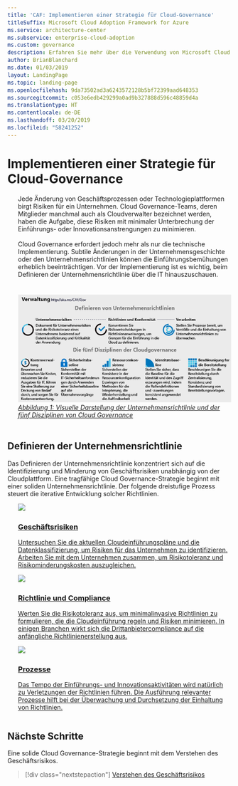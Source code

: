 ```yaml
---
title: 'CAF: Implementieren einer Strategie für Cloud-Governance'
titleSuffix: Microsoft Cloud Adoption Framework for Azure
ms.service: architecture-center
ms.subservice: enterprise-cloud-adoption
ms.custom: governance
description: Erfahren Sie mehr über die Verwendung von Microsoft Cloud Adoption Framework for Azure (CAF) zur Implementierung einer Cloud Governance-Strategie.
author: BrianBlanchard
ms.date: 01/03/2019
layout: LandingPage
ms.topic: landing-page
ms.openlocfilehash: 9da73502ad3a6243572128b5bf72399aad648353
ms.sourcegitcommit: c053e6edb429299a0ad9b327888d596c48859d4a
ms.translationtype: HT
ms.contentlocale: de-DE
ms.lasthandoff: 03/20/2019
ms.locfileid: "58241252"
---
```

# <a name="implement-a-cloud-governance-strategy"></a>Implementieren einer Strategie für Cloud-Governance

<!-- markdownlint-disable MD033 -->

<ul class="panelContent cardsI">
<li style="display: flex; flex-direction: column;">
    <div class="cardSize">
        <div class="cardPadding" style="padding-bottom:10px;">
            <div class="card" style="padding-bottom:10px;">
                <div class="cardText" style="padding-left:0px;">
Jede Änderung von Geschäftsprozessen oder Technologieplattformen birgt Risiken für ein Unternehmen. Cloud Governance-Teams, deren Mitglieder manchmal auch als Cloudverwalter bezeichnet werden, haben die Aufgabe, diese Risiken mit minimaler Unterbrechung der Einführungs- oder Innovationsanstrengungen zu minimieren.<br/><br/>Cloud Governance erfordert jedoch mehr als nur die technische Implementierung. Subtile Änderungen in der Unternehmensgeschichte oder den Unternehmensrichtlinien können die Einführungsbemühungen erheblich beeinträchtigen. Vor der Implementierung ist es wichtig, beim Definieren der Unternehmensrichtlinie über die IT hinauszuschauen.<br/><br/>
                </div>
            </div>
        </div>
    </div>
</li>
<li style="display: flex; flex-direction: column;">
    <a href="../_images/operational-transformation-govern-highres.png" style="display: flex; flex-direction: column; flex: 1 0 auto;">
        <div class="cardSize">
            <div class="cardPadding" style="padding-bottom:10px;">
                <div class="card" style="padding-bottom:10px;">
                    <div class="cardText" style="padding-left:0px;">
<img src="../_images/operational-transformation-govern-highres.png" alt="Diagram of the CAF governance model: Corporate policy and governance disciplines">
<br>
<i>Abbildung 1: Visuelle Darstellung der Unternehmensrichtlinie und der fünf Disziplinen von Cloud Governance</i>
                    </div>
                </div>
            </div>
        </div>
    </a>
</li>
</ul>

<!-- markdownlint-enable MD033 -->

## <a name="define-corporate-policy"></a>Definieren der Unternehmensrichtlinie

Das Definieren der Unternehmensrichtlinie konzentriert sich auf die Identifizierung und Minderung von Geschäftsrisiken unabhängig von der Cloudplattform. Eine tragfähige Cloud Governance-Strategie beginnt mit einer soliden Unternehmensrichtlinie. Der folgende dreistufige Prozess steuert die iterative Entwicklung solcher Richtlinien.

<!-- markdownlint-disable MD033 -->

<ul  class="panelContent cardsF">
<li style="display: flex; flex-direction: column;">
    <a href="./policy-compliance/understanding-business-risk.md" style="display: flex; flex-direction: column; flex: 1 0 auto;">
        <div class="cardSize" style="flex: 1 0 auto; display: flex;">
            <div class="cardPadding" style="display: flex;">
                <div class="card">
                    <div class="cardImageOuter">
                        <div class="cardImage">
                            <img src="../_images/governance/business-risk.png" class="x-hidden-focus"/>
                        </div>
                    </div>
                    <div class="cardText">
                        <h3>Geschäftsrisiken</h3>
                        <p>Untersuchen Sie die aktuellen Cloudeinführungspläne und die Datenklassifizierung, um Risiken für das Unternehmen zu identifizieren. Arbeiten Sie mit dem Unternehmen zusammen, um Risikotoleranz und Risikominderungskosten auszugleichen.</p>
                    </div>
                </div>
            </div>
        </div>
    </a>
</li>
<li style="display: flex; flex-direction: column;">
    <a href="./policy-compliance/define-policy.md" style="display: flex; flex-direction: column; flex: 1 0 auto;">
        <div class="cardSize" style="flex: 1 0 auto; display: flex;">
            <div class="cardPadding" style="display: flex;">
                <div class="card">
                    <div class="cardImageOuter">
                        <div class="cardImage">
                            <img src="../_images/governance/corporate-policy.png" class="x-hidden-focus"/>
                        </div>
                    </div>
                    <div class="cardText">
                        <h3>Richtlinie und Compliance</h3>
                        <p>Werten Sie die Risikotoleranz aus, um minimalinvasive Richtlinien zu formulieren, die die Cloudeinführung regeln und Risiken minimieren. In einigen Branchen wirkt sich die Drittanbietercompliance auf die anfängliche Richtlinienerstellung aus.</p>
                    </div>
                </div>
            </div>
        </div>
    </a>
</li>
<li style="display: flex; flex-direction: column;">
    <a href="./policy-compliance/processes.md" style="display: flex; flex-direction: column; flex: 1 0 auto;">
        <div class="cardSize" style="flex: 1 0 auto; display: flex;">
            <div class="cardPadding" style="display: flex;">
                <div class="card">
                    <div class="cardImageOuter">
                        <div class="cardImage">
                            <img src="../_images/governance/enforcement.png" class="x-hidden-focus"/>
                        </div>
                    </div>
                    <div class="cardText">
                        <h3>Prozesse</h3>
                        <p>Das Tempo der Einführungs- und Innovationsaktivitäten wird natürlich zu Verletzungen der Richtlinien führen. Die Ausführung relevanter Prozesse hilft bei der Überwachung und Durchsetzung der Einhaltung von Richtlinien.</p>
                    </div>
                </div>
            </div>
        </div>
    </a>
</li>
</ul>

<!-- markdownlint-enable MD033 -->

## <a name="next-steps"></a>Nächste Schritte

Eine solide Cloud Governance-Strategie beginnt mit dem Verstehen des Geschäftsrisikos.

> [!div class="nextstepaction"]
> [Verstehen des Geschäftsrisikos](./policy-compliance/understanding-business-risk.md)
